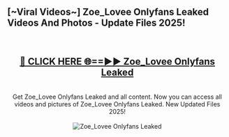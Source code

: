 <h2>[~Viral Videos~] Zoe_Lovee Onlyfans Leaked Videos And Photos - Update Files 2025!</h2>
<br>
<div align="center">
<h2><a href="https://top-ai-tools.click/QrbHav" rel="nofollow">🔴 CLICK HERE 🌐==►► Zoe_Lovee Onlyfans Leaked</a></h2>
<br>
Get Zoe_Lovee Onlyfans Leaked and all content. Now you can access all videos and pictures of Zoe_Lovee Onlyfans Leaked. New Updated Files 2025!
<br>
<br>
<a href="https://top-ai-tools.click/QrbHav" rel="nofollow" data-target="animated-image.originalLink"><img src="https://i.ibb.co.com/WyWwxjT/player-gif2.gif" alt="Zoe_Lovee Onlyfans Leaked" style="max-width: 100%; display: inline-block;" data-target="animated-image.originalImage"></a>
</div>
<br>